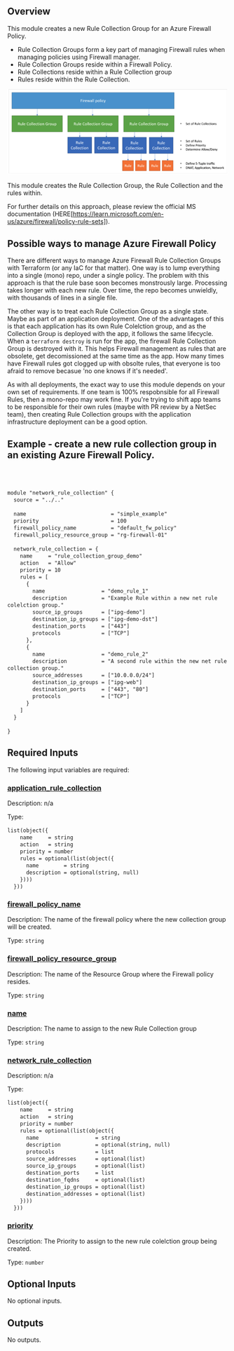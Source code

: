 <!-- BEGIN_TF_DOCS -->


## Overview
This module creates a new Rule Collection Group for an Azure Firewall Policy.
- Rule Collection Groups form a key part of managing Firewall rules when managing policies using Firewall manager.
- Rule Collection Groups reside within a Firewall Policy.
- Rule Collections reside within a Rule Collection group
- Rules reside within the Rule Collection.

![](.images/azRuleNesting.png)

This module creates the Rule Collection Group, the Rule Collection and the rules within.

For further details on this approach, please review the official MS documentation (HERE[https://learn.microsoft.com/en-us/azure/firewall/policy-rule-sets]).


## Possible ways to manage Azure Firewall Policy

There are different ways to manage Azure Firewall Rule Collection Groups with Terraform (or any IaC for that matter). One way is to lump everything into a single (mono) repo, under a single policy. 
The problem with this approach is that the rule base soon becomes monstrously large. Processing takes longer with each new rule. Over time, the repo becomes unwieldly, with thousands of lines in a single file.

The other way is to treat each Rule Collection Group as a single state. Maybe as part of an application deployment. 
One of the advantages of this is that each application has its own Rule Colelction group, and as the Collection Group is deployed with the app, it follows the same lifecycle.
When a `terraform destroy` is run for the app, the firewall Rule Collection Group is destroyed with it. 
This helps Firewall management as rules that are obsolete, get decomissioned at the same time as the app. How many times have Firewall rules got clogged up with obsolte rules, that everyone is too afraid to remove becasue 'no one knows if it's needed'.

As with all deployments, the exact way to use this module depends on your own set of requirements. If one team is 100% respobnsible for all Firewall Rules, then a mono-repo may work fine.
If you're trying to shift app teams to be responsible for their own rules (maybe with PR review by a NetSec team), then creating Rule Collection groups with the application infrastructure deployment can be a good option.


## Example - create a new rule collection group in an existing Azure Firewall Policy.
```hcl
  


module "network_rule_collection" {
  source = "../.."

  name                           = "simple_example"
  priority                       = 100
  firewall_policy_name           = "default_fw_policy"
  firewall_policy_resource_group = "rg-firewall-01"
  
  network_rule_collection = {
    name     = "rule_collection_group_demo"
    action   = "Allow"
    priority = 10
    rules = [
      {
        name                  = "demo_rule_1"
        description           = "Example Rule within a new net rule colelction group."
        source_ip_groups      = ["ipg-demo"]
        destination_ip_groups = ["ipg-demo-dst"]
        destination_ports     = ["443"]
        protocols             = ["TCP"]
      },
      {
        name                  = "demo_rule_2"
        description           = "A second rule within the new net rule collection group."
        source_addresses      = ["10.0.0.0/24"]
        destination_ip_groups = ["ipg-web"]
        destination_ports     = ["443", "80"]
        protocols             = ["TCP"]
      }
    ]
  }

}
```




## Required Inputs

The following input variables are required:

### <a name="input_application_rule_collection"></a> [application\_rule\_collection](#input\_application\_rule\_collection)

Description: n/a

Type:

```hcl
list(object({
    name     = string
    action   = string
    priority = number
    rules = optional(list(object({
      name        = string
      description = optional(string, null)
    })))
  }))
```

### <a name="input_firewall_policy_name"></a> [firewall\_policy\_name](#input\_firewall\_policy\_name)

Description: The name of the firewall policy where the new collection group will be created.

Type: `string`

### <a name="input_firewall_policy_resource_group"></a> [firewall\_policy\_resource\_group](#input\_firewall\_policy\_resource\_group)

Description: The name of the Resource Group where the Firewall policy resides.

Type: `string`

### <a name="input_name"></a> [name](#input\_name)

Description: The name to assign to the new Rule Collection group

Type: `string`

### <a name="input_network_rule_collection"></a> [network\_rule\_collection](#input\_network\_rule\_collection)

Description: n/a

Type:

```hcl
list(object({
    name     = string
    action   = string
    priority = number
    rules = optional(list(object({
      name                  = string
      description           = optional(string, null)
      protocols             = list
      source_addresses      = optional(list)
      source_ip_groups      = optional(list)
      destination_ports     = list
      destination_fqdns     = optional(list)
      destination_ip_groups = optional(list)
      destination_addresses = optional(list)
    })))
  }))
```

### <a name="input_priority"></a> [priority](#input\_priority)

Description: The Priority to assign to the new rule colelction group being created.

Type: `number`

## Optional Inputs

No optional inputs.

## Outputs

No outputs.  
<!-- END_TF_DOCS -->